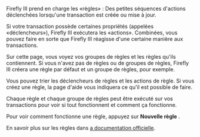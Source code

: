 Firefly III prend en charge les «règles» : Des petites séquences d'actions déclenchées lorsqu'une transaction est créée ou mise à jour.

Si votre transaction possède certaines propriétés (appelées «déclencheurs»), Firefly III exécutera les «actions». Combinées, vous pouvez faire en sorte que Firefly III réagisse d'une certaine manière aux transactions.

Sur cette page, vous voyez vos groupes de règles et les règles qu'ils contiennent. Si vous n'avez pas de règles ou de groupes de règles, Firefly III créera une règle par défaut et un groupe de règles, pour exemple.

Vous pouvez trier les déclencheurs de règles et les actions de règle. Si vous créez une règle, la page d'aide vous indiquera ce qu'il est possible de faire.

Chaque règle et chaque groupe de règles peut être exécuté sur vos transactions pour voir si tout fonctionnent et comment ça fonctionne.

Pour voir comment fonctionne une règle, appuyez sur **Nouvelle règle** .

En savoir plus sur les règles dans [a documentation officielle](https://docs.firefly-iii.org/advanced-concepts/rules).